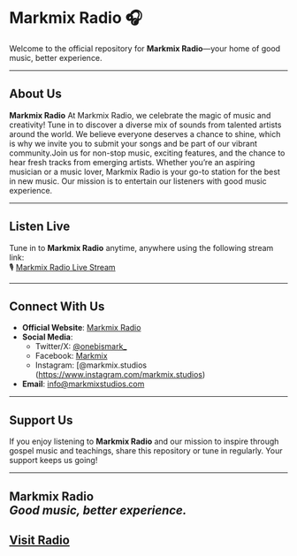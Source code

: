 # Markmix Radio 🎧

Welcome to the official repository for **Markmix Radio**—your home of good music, better experience.

---

## About Us

**Markmix Radio** At Markmix Radio, we celebrate the magic of music and creativity! Tune in to discover a diverse mix of sounds from talented artists around the world. We believe everyone deserves a chance to shine, which is why we invite you to submit your songs and be part of our vibrant community.Join us for non-stop music, exciting features, and the chance to hear fresh tracks from emerging artists. Whether you’re an aspiring musician or a music lover, Markmix Radio is your go-to station for the best in new music.
Our mission is to entertain our listeners with good music experience.

---

## Listen Live

Tune in to **Markmix Radio** anytime, anywhere using the following stream link:  
🎙️ [Markmix Radio Live Stream](https://radio.markmixstudios.com)

---

## Connect With Us

- **Official Website**: [Markmix Radio](https://markmixstudios.blogspot.com/p/about.html)  
- **Social Media**:  
  - Twitter/X: [@onebismark_](https://x.com/onebismark_)
  - Facebook: [Markmix](https://www.facebook.com/onebismark)  
  - Instagram: [@markmix.studios
(https://www.instagram.com/markmix.studios)  
- **Email**: [info@markmixstudios.com](mailto:info@markmixstudios.com)

---

## Support Us

If you enjoy listening to **Markmix Radio** and our mission to inspire through gospel music and teachings, share this repository or tune in regularly. Your support keeps us going!

---
**Markmix Radio**  
*Good music, better experience.*
---
## <a href="https://me.markmixstudios.com/radio">Visit Radio</a>
